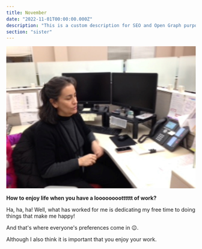 ```yaml
---
title: November
date: "2022-11-01T00:00:00.000Z"
description: "This is a custom description for SEO and Open Graph purposes, rather than the default generated excerpt. Simply add a description field to the frontmatter."
section: "sister"
---
```


![PostImg](../images/nov22-2.jpg)

**How to enjoy life when you have a looooooootttttt of work?**

Ha, ha, ha! Well, what has worked for me is dedicating my free time to doing things that make me happy!

And that's where everyone's preferences come in 😉.

Although I also think it is important that you enjoy your work.
